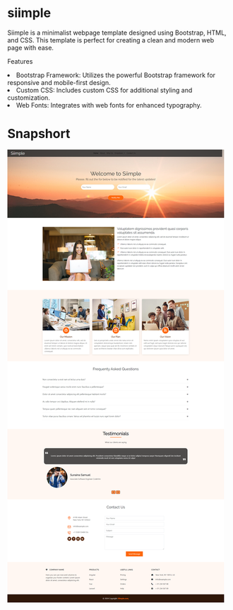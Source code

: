 # siimple

Siimple is a minimalist webpage template designed using Bootstrap, HTML, and CSS. This template is perfect for creating a clean and modern web page with ease.

Features

<li>Bootstrap Framework: Utilizes the powerful Bootstrap framework for responsive and mobile-first design.</li>
<li>Custom CSS: Includes custom CSS for additional styling and customization.</li>
<li>Web Fonts: Integrates with web fonts for enhanced typography.</li>

# Snapshort

![Dekstop View](images/Dekstop-view.png)
